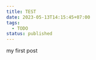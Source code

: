 ```yaml
---
title: TEST
date: 2023-05-13T14:15:45+07:00
tags:
  - TODO
status: published
---
```


my first post
